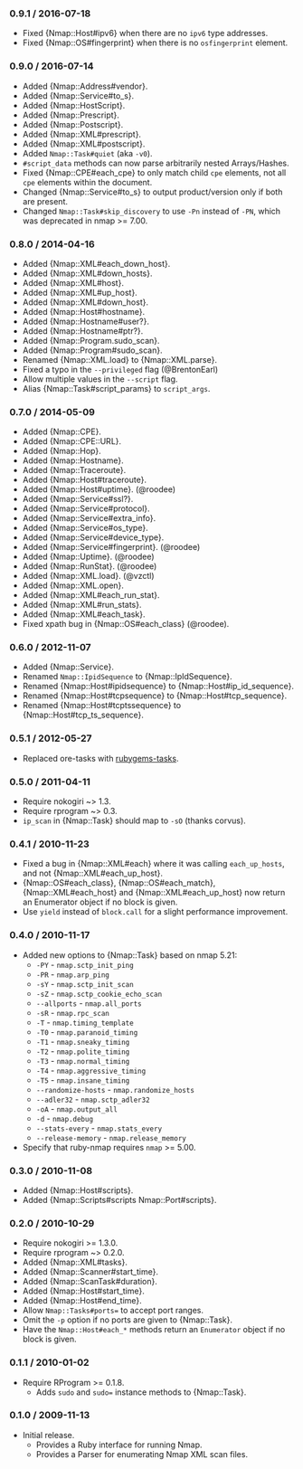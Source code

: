 ### 0.9.1 / 2016-07-18

* Fixed {Nmap::Host#ipv6} when there are no `ipv6` type addresses.
* Fixed {Nmap::OS#fingerprint} when there is no `osfingerprint` element.

### 0.9.0 / 2016-07-14

* Added {Nmap::Address#vendor}.
* Added {Nmap::Service#to_s}.
* Added {Nmap::HostScript}.
* Added {Nmap::Prescript}.
* Added {Nmap::Postscript}.
* Added {Nmap::XML#prescript}.
* Added {Nmap::XML#postscript}.
* Added `Nmap::Task#quiet` (aka `-v0`).
* `#script_data` methods can now parse arbitrarily nested Arrays/Hashes.
* Fixed {Nmap::CPE#each_cpe} to only match child `cpe` elements, not all
  `cpe` elements within the document.
* Changed {Nmap::Service#to_s} to output product/version only if both are
  present.
* Changed `Nmap::Task#skip_discovery` to use `-Pn` instead of `-PN`, which was
  deprecated in nmap >= 7.00.

### 0.8.0 / 2014-04-16

* Added {Nmap::XML#each_down_host}.
* Added {Nmap::XML#down_hosts}.
* Added {Nmap::XML#host}.
* Added {Nmap::XML#up_host}.
* Added {Nmap::XML#down_host}.
* Added {Nmap::Host#hostname}.
* Added {Nmap::Hostname#user?}.
* Added {Nmap::Hostname#ptr?}.
* Added {Nmap::Program.sudo_scan}.
* Added {Nmap::Program#sudo_scan}.
* Renamed {Nmap::XML.load} to {Nmap::XML.parse}.
* Fixed a typo in the `--privileged` flag (@BrentonEarl)
* Allow multiple values in the `--script` flag.
* Alias {Nmap::Task#script_params} to `script_args`.

### 0.7.0 / 2014-05-09

* Added {Nmap::CPE}.
* Added {Nmap::CPE::URL}.
* Added {Nmap::Hop}.
* Added {Nmap::Hostname}.
* Added {Nmap::Traceroute}.
* Added {Nmap::Host#traceroute}.
* Added {Nmap::Host#uptime}. (@roodee)
* Added {Nmap::Service#ssl?}.
* Added {Nmap::Service#protocol}.
* Added {Nmap::Service#extra_info}.
* Added {Nmap::Service#os_type}.
* Added {Nmap::Service#device_type}.
* Added {Nmap::Service#fingerprint}. (@roodee)
* Added {Nmap::Uptime}. (@roodee)
* Added {Nmap::RunStat}. (@roodee)
* Added {Nmap::XML.load}. (@vzctl)
* Added {Nmap::XML.open}.
* Added {Nmap::XML#each_run_stat}.
* Added {Nmap::XML#run_stats}.
* Added {Nmap::XML#each_task}.
* Fixed xpath bug in {Nmap::OS#each_class} (@roodee).

### 0.6.0 / 2012-11-07

* Added {Nmap::Service}.
* Renamed `Nmap::IpidSequence` to {Nmap::IpIdSequence}.
* Renamed {Nmap::Host#ipidsequence} to {Nmap::Host#ip_id_sequence}.
* Renamed {Nmap::Host#tcpsequence} to {Nmap::Host#tcp_sequence}.
* Renamed {Nmap::Host#tcptssequence} to {Nmap::Host#tcp_ts_sequence}.

### 0.5.1 / 2012-05-27

* Replaced ore-tasks with
  [rubygems-tasks](https://github.com/postmodern/rubygems-tasks#readme).

### 0.5.0 / 2011-04-11

* Require nokogiri ~> 1.3.
* Require rprogram ~> 0.3.
* `ip_scan` in {Nmap::Task} should map to `-sO` (thanks corvus).

### 0.4.1 / 2010-11-23

* Fixed a bug in {Nmap::XML#each} where it was calling `each_up_hosts`,
  and not {Nmap::XML#each_up_host}.
* {Nmap::OS#each_class}, {Nmap::OS#each_match}, {Nmap::XML#each_host} and
  {Nmap::XML#each_up_host} now return an Enumerator object if no block
  is given.
* Use `yield` instead of `block.call` for a slight performance improvement.

### 0.4.0 / 2010-11-17

* Added new options to {Nmap::Task} based on nmap 5.21:
  * `-PY` - `nmap.sctp_init_ping`
  * `-PR` - `nmap.arp_ping`
  * `-sY` - `nmap.sctp_init_scan`
  * `-sZ` - `nmap.sctp_cookie_echo_scan`
  * `--allports` - `nmap.all_ports`
  * `-sR` - `nmap.rpc_scan`
  * `-T` - `nmap.timing_template`
  * `-T0` - `nmap.paranoid_timing`
  * `-T1` - `nmap.sneaky_timing`
  * `-T2` - `nmap.polite_timing`
  * `-T3` - `nmap.normal_timing`
  * `-T4` - `nmap.aggressive_timing`
  * `-T5` - `nmap.insane_timing`
  * `--randomize-hosts` - `nmap.randomize_hosts`
  * `--adler32` - `nmap.sctp_adler32`
  * `-oA` - `nmap.output_all`
  * `-d` - `nmap.debug`
  * `--stats-every` - `nmap.stats_every`
  * `--release-memory` - `nmap.release_memory`
* Specify that ruby-nmap requires `nmap` >= 5.00.

### 0.3.0 / 2010-11-08

* Added {Nmap::Host#scripts}.
* Added {Nmap::Scripts#scripts Nmap::Port#scripts}.

### 0.2.0 / 2010-10-29

* Require nokogiri >= 1.3.0.
* Require rprogram ~> 0.2.0.
* Added {Nmap::XML#tasks}.
* Added {Nmap::Scanner#start_time}.
* Added {Nmap::ScanTask#duration}.
* Added {Nmap::Host#start_time}.
* Added {Nmap::Host#end_time}.
* Allow `Nmap::Tasks#ports=` to accept port ranges.
* Omit the `-p` option if no ports are given to {Nmap::Task}.
* Have the `Nmap::Host#each_*` methods return an `Enumerator` object if no
  block is given.

### 0.1.1 / 2010-01-02

* Require RProgram >= 0.1.8.
  * Adds `sudo` and `sudo=` instance methods to {Nmap::Task}.

### 0.1.0 / 2009-11-13

* Initial release.
  * Provides a Ruby interface for running Nmap.
  * Provides a Parser for enumerating Nmap XML scan files.

